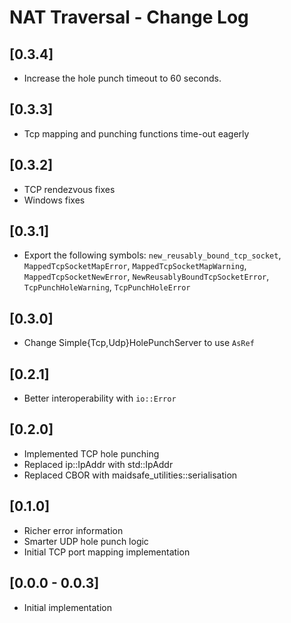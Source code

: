 # NAT Traversal - Change Log

## [0.3.4]
- Increase the hole punch timeout to 60 seconds.

## [0.3.3]
- Tcp mapping and punching functions time-out eagerly

## [0.3.2]
- TCP rendezvous fixes
- Windows fixes

## [0.3.1]
- Export the following symbols: `new_reusably_bound_tcp_socket`,
  `MappedTcpSocketMapError`, `MappedTcpSocketMapWarning`,
  `MappedTcpSocketNewError`, `NewReusablyBoundTcpSocketError`,
  `TcpPunchHoleWarning`, `TcpPunchHoleError`

## [0.3.0]
- Change Simple{Tcp,Udp}HolePunchServer to use `AsRef`

## [0.2.1]
- Better interoperability with `io::Error`

## [0.2.0]
- Implemented TCP hole punching
- Replaced ip::IpAddr with std::IpAddr
- Replaced CBOR with maidsafe_utilities::serialisation

## [0.1.0]
- Richer error information
- Smarter UDP hole punch logic
- Initial TCP port mapping implementation

## [0.0.0 - 0.0.3]
- Initial implementation
